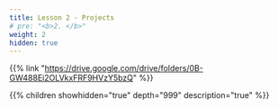 ```yaml
---
title: Lesson 2 - Projects
# pre: "<b>2. </b>"
weight: 2
hidden: true
---
```


<!-- ### Lesson 2 - Projects -->

{{% link "https://drive.google.com/drive/folders/0B-GW488Ei2OLVkxFRF9HVzY5bzQ" %}}

{{% children showhidden="true" depth="999" description="true" %}}
